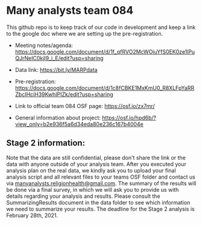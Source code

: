 # Many analysts team 084

This github repo is to keep track of our code in development and keep a link to the google doc where we are setting up the pre-registration.

- Meeting notes/agenda: https://docs.google.com/document/d/1f_qfRVO2McWOiuYfS0EK0ze1lPuQJrNeIC0kjI9_i_E/edit?usp=sharing

- Data link: https://bit.ly/MARPdata

- Pre-registration: https://docs.google.com/document/d/1c8fCBKE1MxKmU0_R8XLFpYaRRZbcIHciH39KwhIPIZk/edit?usp=sharing

- Link to official team 084 OSF page: https://osf.io/zx7mr/

- General information about project: https://osf.io/hpd6b/?view_only=b2e936f5a6d34eda80e236c167b4004e

## Stage 2 information:


Note that the data are still confidential, please don't share the link or the data with anyone outside of your analysis team. 
After you executed your analysis plan on the real data, we kindly ask you to upload your final analysis script and all relevant files to your teams OSF folder and contact us via manyanalysts.religionhealth@gmail.com. The summary of the results will be done via a final survey, in which we will ask you to provide us with details regarding your analysis and results. 
Please consult the SummarizingResults document in the data folder to see which information we need to summarize your results. 
The deadline for the Stage 2 analysis is February 28th, 2021. 
